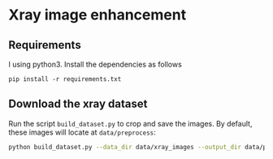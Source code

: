 # Xray image enhancement

## Requirements
I using python3. Install the dependencies as follows
```
pip install -r requirements.txt
```

## Download the xray dataset
Run the script `build_dataset.py` to crop and save the images. By default, these images will locate at `data/preprocess`:
```bash
python build_dataset.py --data_dir data/xray_images --output_dir data/preprocess --num_val 5000
```




